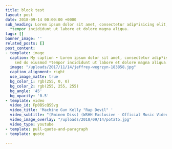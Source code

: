 ```yaml
---
title: block test
layout: post
date: 2018-09-14 00:00:00 +0000
sub_heading: Lorem ipsum dolor sit amet, consectetur adip*isicing elit, sed do eiusmod
  *tempor incididunt ut labore et dolore magna aliqua.
tags: []
banner_image: ''
related_posts: []
post_content:
- template: image
  caption: My caption • Lorem ipsum dolor sit amet, consectetur adip*isicing elit,
    sed do eiusmod *tempor incididunt ut labore et dolore magna aliqua.
  image: "/uploads/2017/11/14/jeffrey-wegrzyn-183858.jpg"
  caption_alignment: right
  use_image_matte: true
  bg_color_1: rgb(255, 0, 0)
  bg_color_2: rgb(255, 255, 255)
  bg_angle: '45'
  bg_opacity: '0.5'
- template: video
  video_id: Fp0BScQSSvg
  video_title: 'Machine Gun Kelly "Rap Devil" '
  video_subtitle: "(Eminem Diss) (WSHH Exclusive - Official Music Video)"
  video_image_overlay: "/uploads/2018/09/14/potato.jpg"
  video_type: youtube
- template: pull-quote-and-paragraph
- template: quote

---
```

